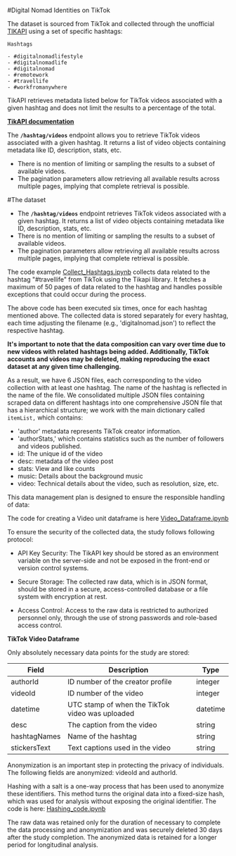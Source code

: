 #Digital Nomad Identities on TikTok

The dataset is sourced from TikTok and collected through the unofficial [TIKAPI](https://tikapi.io/) using a set of specific hashtags:
    
    Hashtags
    
    - #digitalnomadlifestyle
    - #digitalnomadlife
    - #digitalnomad
    - #remotework
    - #travellife
    - #workfromanywhere
    
TikAPI retrieves metadata listed below for TikTok videos associated with a given hashtag and does not limit the results to a percentage of the total. 

 **[TikAPI documentation](https://tikapi.io/documentation/#tag/Profile)**

The **`/hashtag/videos`** endpoint allows you to retrieve TikTok videos associated with a given hashtag. It returns a list of video objects containing metadata like ID, description, stats, etc.
- There is no mention of limiting or sampling the results to a subset of available videos.
- The pagination parameters allow retrieving all available results across multiple pages, implying that complete retrieval is possible.

#The dataset
- The **`/hashtag/videos`** endpoint retrieves TikTok videos associated with a given hashtag. It returns a list of video objects containing metadata like ID, description, stats, etc.
- There is no mention of limiting or sampling the results to a subset of available videos.
- The pagination parameters allow retrieving all available results across multiple pages, implying that complete retrieval is possible.

The code example [Collect_Hashtags.ipynb](https://github.com/kargam0167/TikTok/blob/main/Collect_Hashtags.ipynb) collects data related to the hashtag "#travellife" from TikTok using the Tikapi library. It fetches a maximum of 50 pages of data related to the hashtag and handles possible exceptions that could occur during the process.

The above code has been executed six times, once for each hashtag mentioned above. The collected data is stored separately for every hashtag, each time adjusting the filename (e.g., 'digitalnomad.json') to reflect the respective hashtag.

**It's important to note that the data composition can vary over time due to new videos with related hashtags being added. Additionally, TikTok accounts and videos may be deleted, making reproducing the exact dataset at any given time challenging.**

As a result, we have 6 JSON files, each corresponding to the video collection with at least one hashtag. The name of the hashtag is reflected in the name of the file. 
We consolidated multiple JSON files containing scraped data on different hashtags into one comprehensive JSON file that has a hierarchical structure; we work with the main dictionary called `itemList,` which contains:

- 'author' metadata represents TikTok creator information.
- 'authorStats,' which contains statistics such as the number of followers and videos published.
- id: The unique id of the video
- desc: metadata of the video post
- stats: View and like counts
- music: Details about the background music
- video: Technical details about the video, such as resolution, size, etc.

This data management plan is designed to ensure the responsible handling of data:

The code for creating a Video unit dataframe is here [Video_Dataframe.ipynb](https://github.com/kargam0167/TikTok/blob/main/Video_Dataframe.ipynb) 

To ensure the security of the collected data, the study follows following protocol:

- API Key Security: The TikAPI key should be stored as an environment variable on the server-side and not be exposed in the front-end or version control systems.

- Secure Storage: The collected raw data, which is in JSON format, should be stored in a secure, access-controlled database or a file system with encryption at rest.

- Access Control: Access to the raw data is restricted to authorized personnel only, through the use of strong passwords and role-based access control.


**TikTok Video Dataframe**

Only absolutely necessary data points for the study are stored:

| Field | Description | Type |
| --- | --- | --- |
| authorId | ID number of the creator profile | integer |
| videoId | ID number of the video | integer |
| datetime | UTC stamp of when the TikTok video was uploaded | datetime |
| desc | The caption from the video | string |
| hashtagNames | Name of the hashtag | string |
| stickersText | Text captions used in the video | string |


Anonymization is an important step in protecting the privacy of individuals. The following fields are anonymized: videoId and authorId.

Hashing with a salt is a one-way process that has been used to anonymize these identifiers. This method turns the original data into a fixed-size hash, which was used for analysis without exposing the original identifier. The code is here: [Hashing_code.ipynb](https://github.com/kargam0167/TikTok/blob/main/Hashing_code.ipynb)

The raw data was retained only for the duration of necessary to complete the data processing and anonymization and was securely deleted 30 days after the study completion.
The anonymized data is retained for a longer period for longitudinal analysis.

